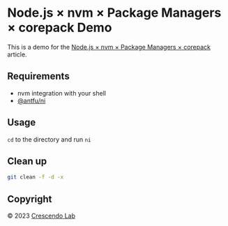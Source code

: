 # Node.js × nvm × Package Managers × corepack Demo

This is a demo for the [Node.js × nvm × Package Managers × corepack](https://www.notion.so/cresclab/Node-js-nvm-Package-Managers-corepack-904c583368f744a695c9afce3ca0684c?pvs=4) article.

## Requirements

- nvm integration with your shell
- [@antfu/ni](https://github.com/antfu/ni)

## Usage

`cd` to the directory and run `ni`

## Clean up

```sh
git clean -f -d -x
```

## Copyright

©️ 2023 [Crescendo Lab](https://cresclab.com)
